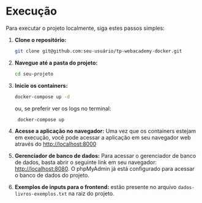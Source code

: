 # Execução

Para executar o projeto localmente, siga estes passos simples:

1. **Clone o repositório:**

   ```bash
   git clone git@github.com:seu-usuário/tp-webacademy-docker.git
    ```
2. **Navegue até a pasta do projeto:**

   ```bash
   cd seu-projeto
   ```

3. **Inicie os containers:**

   ```bash
   docker-compose up -d
   ```
   ou, se preferir ver os logs no terminal:
   ```bash
    docker-compose up
    ```

4. **Acesse a aplicação no navegador:** Uma vez que os containers estejam em execução, você pode acessar a aplicação em seu navegador web através do [http://localhost:8000](http://localhost:8000)

5. **Gerenciador de banco de dados:** Para acessar o gerenciador de banco de dados, basta abrir o seguinte link em seu navegador: [http://localhost:8080](http://localhost:8080). O phpMyAdmin já está configurado para acessar o banco de dados do projeto. 

6. **Exemplos de inputs para o frontend:** estão presente no arquivo `dados-livros-exemplos.txt` na raiz do projeto.